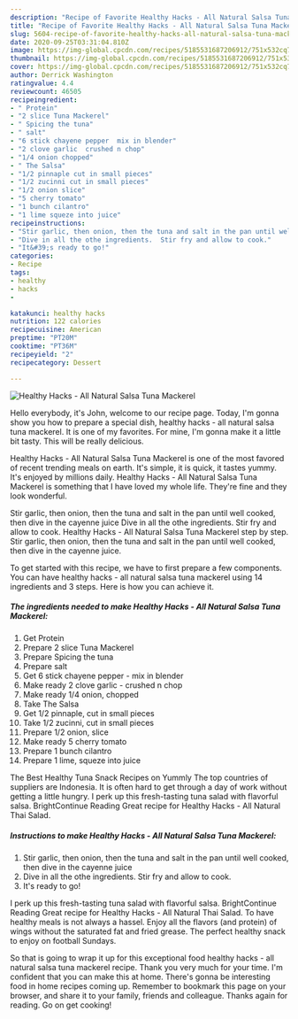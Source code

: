 ```yaml
---
description: "Recipe of Favorite Healthy Hacks - All Natural Salsa Tuna Mackerel"
title: "Recipe of Favorite Healthy Hacks - All Natural Salsa Tuna Mackerel"
slug: 5604-recipe-of-favorite-healthy-hacks-all-natural-salsa-tuna-mackerel
date: 2020-09-25T03:31:04.810Z
image: https://img-global.cpcdn.com/recipes/5185531687206912/751x532cq70/healthy-hacks-all-natural-salsa-tuna-mackerel-recipe-main-photo.jpg
thumbnail: https://img-global.cpcdn.com/recipes/5185531687206912/751x532cq70/healthy-hacks-all-natural-salsa-tuna-mackerel-recipe-main-photo.jpg
cover: https://img-global.cpcdn.com/recipes/5185531687206912/751x532cq70/healthy-hacks-all-natural-salsa-tuna-mackerel-recipe-main-photo.jpg
author: Derrick Washington
ratingvalue: 4.4
reviewcount: 46505
recipeingredient:
- " Protein"
- "2 slice Tuna Mackerel"
- " Spicing the tuna"
- " salt"
- "6 stick chayene pepper  mix in blender"
- "2 clove garlic  crushed n chop"
- "1/4 onion chopped"
- " The Salsa"
- "1/2 pinnaple cut in small pieces"
- "1/2 zucinni cut in small pieces"
- "1/2 onion slice"
- "5 cherry tomato"
- "1 bunch cilantro"
- "1 lime squeze into juice"
recipeinstructions:
- "Stir garlic, then onion, then the tuna and salt in the pan until well cooked, then dive in the cayenne juice"
- "Dive in all the othe ingredients.  Stir fry and allow to cook."
- "It&#39;s ready to go!"
categories:
- Recipe
tags:
- healthy
- hacks
- 

katakunci: healthy hacks  
nutrition: 122 calories
recipecuisine: American
preptime: "PT20M"
cooktime: "PT36M"
recipeyield: "2"
recipecategory: Dessert

---
```



![Healthy Hacks - All Natural Salsa Tuna Mackerel](https://img-global.cpcdn.com/recipes/5185531687206912/751x532cq70/healthy-hacks-all-natural-salsa-tuna-mackerel-recipe-main-photo.jpg)

Hello everybody, it's John, welcome to our recipe page. Today, I'm gonna show you how to prepare a special dish, healthy hacks - all natural salsa tuna mackerel. It is one of my favorites. For mine, I'm gonna make it a little bit tasty. This will be really delicious.

Healthy Hacks - All Natural Salsa Tuna Mackerel is one of the most favored of recent trending meals on earth. It's simple, it is quick, it tastes yummy. It's enjoyed by millions daily. Healthy Hacks - All Natural Salsa Tuna Mackerel is something that I have loved my whole life. They're fine and they look wonderful.

Stir garlic, then onion, then the tuna and salt in the pan until well cooked, then dive in the cayenne juice Dive in all the othe ingredients. Stir fry and allow to cook. Healthy Hacks - All Natural Salsa Tuna Mackerel step by step. Stir garlic, then onion, then the tuna and salt in the pan until well cooked, then dive in the cayenne juice.


To get started with this recipe, we have to first prepare a few components. You can have healthy hacks - all natural salsa tuna mackerel using 14 ingredients and 3 steps. Here is how you can achieve it.

<!--inarticleads1-->

##### The ingredients needed to make Healthy Hacks - All Natural Salsa Tuna Mackerel:

1. Get  Protein
1. Prepare 2 slice Tuna Mackerel
1. Prepare  Spicing the tuna
1. Prepare  salt
1. Get 6 stick chayene pepper - mix in blender
1. Make ready 2 clove garlic - crushed n chop
1. Make ready 1/4 onion, chopped
1. Take  The Salsa
1. Get 1/2 pinnaple, cut in small pieces
1. Take 1/2 zucinni, cut in small pieces
1. Prepare 1/2 onion, slice
1. Make ready 5 cherry tomato
1. Prepare 1 bunch cilantro
1. Prepare 1 lime, squeze into juice


The Best Healthy Tuna Snack Recipes on Yummly The top countries of suppliers are Indonesia. It is often hard to get through a day of work without getting a little hungry. I perk up this fresh-tasting tuna salad with flavorful salsa. BrightContinue Reading Great recipe for Healthy Hacks - All Natural Thai Salad. 

<!--inarticleads2-->

##### Instructions to make Healthy Hacks - All Natural Salsa Tuna Mackerel:

1. Stir garlic, then onion, then the tuna and salt in the pan until well cooked, then dive in the cayenne juice
1. Dive in all the othe ingredients.  Stir fry and allow to cook.
1. It&#39;s ready to go!


I perk up this fresh-tasting tuna salad with flavorful salsa. BrightContinue Reading Great recipe for Healthy Hacks - All Natural Thai Salad. To have healthy meals is not always a hassel. Enjoy all the flavors (and protein) of wings without the saturated fat and fried grease. The perfect healthy snack to enjoy on football Sundays. 

So that is going to wrap it up for this exceptional food healthy hacks - all natural salsa tuna mackerel recipe. Thank you very much for your time. I'm confident that you can make this at home. There's gonna be interesting food in home recipes coming up. Remember to bookmark this page on your browser, and share it to your family, friends and colleague. Thanks again for reading. Go on get cooking!
